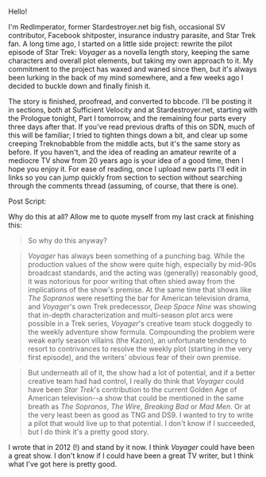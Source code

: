 Hello!

I'm RedImperator, former Stardestroyer.net big fish, occasional SV contributor, Facebook shitposter, insurance industry parasite, and Star Trek fan. A long time ago, I started on a little side project: rewrite the pilot episode of Star Trek: _Voyager_ as a novella length story, keeping the same characters and overall plot elements, but taking my own approach to it. My commitment to the project has waxed and waned since then, but it's always been lurking in the back of my mind somewhere, and a few weeks ago I decided to buckle down and finally finish it.

The story is finished, proofread, and converted to bbcode. I'll be posting it in sections, both at Sufficient Velocity and at Stardestroyer.net, starting with the Prologue tonight, Part I tomorrow, and the remaining four parts every three days after that. If you've read previous drafts of this on SDN, much of this will be familiar; I tried to tighten things down a bit, and clear up some creeping Treknobabble from the middle acts, but it's the same story as before. If you haven't, and the idea of reading an amateur rewrite of a mediocre TV show from 20 years ago is your idea of a good time, then I hope you enjoy it. For ease of reading, once I upload new parts I'll edit in links so you can jump quickly from section to section without searching through the comments thread (assuming, of course, that there is one).

Post Script: 

Why do this at all? Allow me to quote myself from my last crack at finishing this:

> So why do this anyway? 

> _Voyager_ has always been something of a punching bag. While the production values of the show were quite high, especially by mid-90s broadcast standards, and the acting was (generally) reasonably good, it was notorious for poor writing that often shied away from the implications of the show's premise. At the same time that shows like _The Sopranos_ were resetting the bar for American television drama, and _Voyager_'s own Trek predecessor, _Deep Space Nine_ was showing that in-depth characterization and multi-season plot arcs were possible in a Trek series, _Voyager_'s creative team stuck doggedly to the weekly adventure show formula. Compounding the problem were weak early season villains (the Kazon), an unfortunate tendency to resort to contrivances to resolve the weekly plot (starting in the very first episode), and the writers' obvious fear of their own premise. 

> But underneath all of it, the show had a lot of potential, and if a better creative team had had control, I really do think that _Voyager_ could have been _Star Trek_'s contribution to the current Golden Age of American television--a show that could be mentioned in the same breath as _The Sopranos_, _The Wire_, _Breaking Bad_ or _Mad Men_. Or at the very least been as good as TNG and DS9. I wanted to try to write a pilot that would live up to that potential. I don't know if I succeeded, but I do think it's a pretty good story.

I wrote that in 2012 (!) and stand by it now. I think _Voyager_ could have been a great show. I don't know if I could have been a great TV writer, but I think what I've got here is pretty good.

